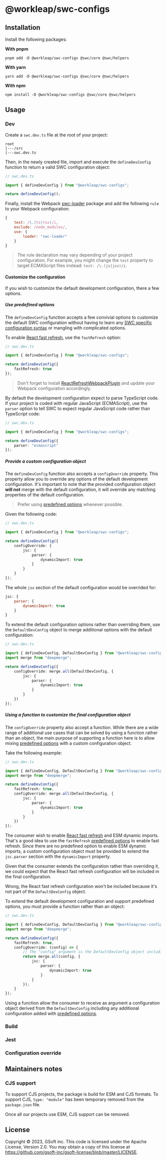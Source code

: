 # @workleap/swc-configs

## Installation

Install the following packages:

**With pnpm**

```shell
pnpm add -D @workleap/swc-configs @swc/core @swc/helpers
```

**With yarn**

```shell
yarn add -D @workleap/swc-configs @swc/core @swc/helpers
```

**With npm**

```shell
npm install -D @workleap/swc-configs @swc/core @swc/helpers
```

## Usage

### Dev

Create a `swc.dev.ts` file at the root of your project:

```
root
|---/src
|---swc.dev.ts
```

Then, in the newly created file, import and execute the `defineDevConfig` function to return a valid SWC configuration object:

```ts
// swc.dev.ts

import { defineDevConfig } from "@workleap/swc-configs";

return defineDevConfig();
```

Finally, install the Webpack [swc-loader](https://swc.rs/docs/usage/swc-loader) package and add the following `rule` to your Webpack configuration:

```js
{
    test: /\.(ts|tsx)/i,
    exclude: /node_modules/,
    use: {
        loader: "swc-loader"
    }
}
```

> The rule declaration may vary depending of your project configuration. For example, you might change the `test` property to target ECMAScript files instead: `test: /\.(js|jsx)/i`.

#### Customize the configuration

If you wish to customize the default development configuration, there a few options.

##### Use predefined options

The `defineDevConfig` function accepts a few convivial options to customize the default SWC configuration without having to learn any [SWC specific configuration syntax](https://swc.rs/docs/configuration/swcrc) or mangling with complicated options.

To enable [React fast refresh](https://github.com/pmmmwh/react-refresh-webpack-plugin), use the `fastRefresh` option:

```ts
// swc.dev.ts

import { defineDevConfig } from "@workleap/swc-configs";

return defineDevConfig({
    fastRefresh: true
});
```

> Don't forget to install [ReactRefreshWebpackPlugin](https://github.com/pmmmwh/react-refresh-webpack-plugin) and update your Webpack configuration accordingly.

By default the development configuration expect to parse TypeScript code. If your project is coded with regular JavaScript (ECMAScript), use the `parser` option to tell SWC to expect regular JavaScript code rather than TypeScript code:

```ts
// swc.dev.ts

import { defineDevConfig } from "@workleap/swc-configs";

return defineDevConfig({
    parser: "ecmascript"
});
```

##### Provide a custom configuration object

The `defineDevConfig` function also accepts a `configOverride` property. This property allow you to override any options of the default development configuration. It's important to note that the provided configuration object **will not** merge with the default configuration, it will override any matching properties of the default configuration.

> Prefer using [predefined options](#use-predefined-options) whenever possible.

Given the following code:

```ts
// swc.dev.ts

import { defineDevConfig } from "@workleap/swc-configs";

return defineDevConfig({
    configOverride: {
        jsc: {
            parser: {
                dynamicImport: true
            }
        }
    }
});
```

The whole `jsx` section of the default configuration would be overrided for:

```js
jsc: {
    parser: {
        dynamicImport: true
    }
}
```

To extend the default configuration options rather than overriding them, use the `DefaultDevConfig` object to merge additional options with the default configuration:

```ts
// swc.dev.ts

import { defineDevConfig, DefaultDevConfig } from "@workleap/swc-configs";
import merge from "deepmerge";

return defineDevConfig({
    configOverride: merge.all(DefaultDevConfig, {
        jsc: {
            parser: {
                dynamicImport: true
            }
        }
    })
});
```

##### Using a function to customize the final configuration object

The `configOverride` property also accept a function. While there are a wide range of additional use cases that can be solved by using a function rather than an object, the main purpose of supporting a function here is to allow mixing [predefined options](#use-predefined-options) with a custom configuration object.

Take the following example:

```ts
// swc.dev.ts

import { defineDevConfig, DefaultDevConfig } from "@workleap/swc-configs";
import merge from "deepmerge";

return defineDevConfig({
    fastRefresh: true,
    configOverride: merge.all(DefaultDevConfig, {
        jsc: {
            parser: {
                dynamicImport: true
            }
        }
    })
});
```

The consumer wish to enable [React fast refresh](https://github.com/pmmmwh/react-refresh-webpack-plugin) and ESM dynamic imports. That's a good idea to use the `fastRefresh` [predefined options](#use-predefined-options) to enable fast refresh. Since there are no predefined option to enable ESM dynamic imports, a custom configuration object must be provided to extend the `jsc.parser` section with the `dynamicImport` property.

Given that the consumer extends the configuration rather than overriding it, we could expect that the React fast refresh configuration will be included in the final configuration.

Wrong, the React fast refresh configuration won't be included because it's not part of the `DefaultDevConfig` object.

To extend the default development configuration and support predefined options, you must provide a function rather than an object:

```ts
// swc.dev.ts

import { defineDevConfig, DefaultDevConfig } from "@workleap/swc-configs";
import merge from "deepmerge";

return defineDevConfig({
    fastRefresh: true,
    configOverride: (config) => {
        // The "config" argument is the DefaultDevConfig object including the fast refresh configuration.
        return merge.all(config, {
            jsc: {
                parser: {
                    dynamicImport: true
                }
            }
        });
    }
});
```

Using a function allow the consumer to receive as argument a configuration object derived from the `DefaultDevConfig` including any additional configuration added with [predefined options](#use-predefined-options).

### Build

### Jest

### Configuration override

## Maintainers notes

### CJS support

To support CJS projects, the package is build for ESM and CJS formats. To support CJS, `type: "module"` has been temporary removed from the `package.json` file.

Once all our projects use ESM, CJS support can be removed.

## License

Copyright © 2023, GSoft inc. This code is licensed under the Apache License, Version 2.0. You may obtain a copy of this license at https://github.com/gsoft-inc/gsoft-license/blob/master/LICENSE.
